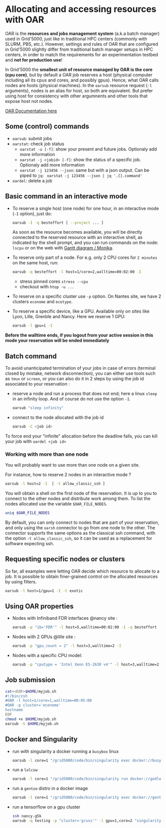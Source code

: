 # Allocating and accessing resources with OAR

OAR is the **resources and jobs management system** (a.k.a batch manager) used in Grid'5000, just like in traditional HPC centers (commonly with SLURM, PBS, etc.). However, settings and rules of OAR that are configured in Grid'5000 slightly differ from traditional batch manager setups in HPC centers, in order to match the requirements for an experimentation testbed and **not for production use**! 

In Grid'5000 the **smallest unit of resource managed by OAR is the core (cpu core)**, but by default a OAR job reserves a host (physical computer including all its cpus and cores, and possibly gpus). Hence, what OAR calls nodes are hosts (physical machines). In the `oarsub` resource request (`-l` arguments), nodes is an alias for host, so both are equivalent. But prefer using host for consistency with other argumnents and other tools that expose host not nodes. 

[OAR Documentation here](http://oar.imag.fr/documentation)

## Some (control) commands

- `oarsub`: submit jobs
- `oarstat`: check job status
   - `oarstat -u [-f]`:  show your present and future jobs. Optionaly add more information
   - `oarstat -j <jobid> [-f]`: show the status of a specific job. Optionaly add more information 
   - `oarstat -j 123456 --json`: same but with a json output. Can be piped to `jq`: ` oarstat -j 123456 --json | jq '.[].command'`
- `oardel`: delete a job

## Basic command in an interactive mode

- To reserve a single host (one node) for one hour, in an interactive mode (`-I` option), just do:
  ```bash
  oarsub -I -q besteffort [ --project ... ]
  ```
  As soon as the resource becomes available, you will be directly connected to the reserved resource with an interactive shell, as indicated by the shell prompt, and you can run commands on the node: `lscpu` or on the web with [Gantt diagram / Monika](https://www.grid5000.fr/w/Status#Resources_reservations_.28OAR.29_status).

- To reserve only part of a node. For e.g. only 2 CPU cores for `2 minutes` on the same host, run:
  ```bash
  oarsub -q besteffort -l host=1/core=2,walltime=00:02:00 -I
  ```

  - stress pinned cores `stress --cpu`
  - checkout with `htop -u ...`

- To reserve on a specific cluster use `-p` option. On Nantes site, we have 2 clusters `econome` and `ecotype`.
- To reserve a specific device, like a GPU. Available only on sites like Lyon, Lille, Grenble and Nancy. Here we reserve 1 GPU:
  ```bash
  oarsub -l gpu=1 -I
  ```
  
**Before the walltime ends, if you logout from your active session in this mode your reservation will be ended immediately**

## Batch command

To avoid unanticipated termination of your jobs in case of errors (terminal closed by mistake, network disconnection), you can either use tools such as `tmux` or `screen`, or you can also do it in 2 steps by using the job id associated to your reservation :
- reserve a node and run a process that does not end; here a linux `sleep` in an infinity loop. And of course do not use the option `-I`.
  ```bash
  oarsub "sleep infinity"
  ```
- connect to the node allocated with the job id
  ```bash
  oarsub -C <job id>
  ```

To force end your "infinite" allocation before the deadline falls, you can kill your job with `oardel <job id>`


### Working with more than one node
You will probably want to use more than one node on a given site. 

For instance, how to reserve 2 nodes in an interactive mode ?

```bash
oarsub -l host=2 -I  [ -t allow_classic_ssh ]
```

You will obtain a shell on the first node of the reservation. It is up to you to connect to the other nodes and distribute work among them. To list the nodes allocated use the variable `$OAR_FILE_NODES`.

```bash
uniq $OAR_FILE_NODES
```

By default, you can only connect to nodes that are part of your reservation, and only using the `oarsh` connector to go from one node to the other. The connector supports the same options as the classical ssh command, with the option `-t allow_classic_ssh`, so it can be used as a replacement for software expecting ssh.

## Requesting specific nodes or clusters

So far, all examples were letting OAR decide which resource to allocate to a job. It is possible to obtain finer-grained control on the allocated resources by using filters. 

```bash
oarsub -l host=1/gpu=1 -I -t exotic  
```

## Using OAR properties

- Nodes with Infiniband FDR interfaces @nancy site :
  ```bash 
  oarsub -p "ib='FDR'" -l host=5,walltime=00:02:00 -I -q besteffort
  ```
- Nodes with 2 GPUs @lille site :
  ```bash
  oarsub -p "gpu_count = 2" -l host=3,walltime=2 -I
  ```
- Nodes with a specific CPU model:
  ```bash
  oarsub -p "cputype = 'Intel Xeon E5-2630 v4'" -l host=3,walltime=2 -I  
  ```
  
## Job submission

```bash
cat<<EOF>$HOME/myjob.sh
#!/bin/zsh
#OAR -l host=1/core=1,walltime=00:05:00
#OAR -p cluster='econome'
hostname
EOF
chmod +x $HOME/myjob.sh
oarsub -S $HOME/myjob.sh
```

## Docker and Singularity

- run with singularity a docker running a `busybox` linux
  ```bash
  oarsub -l core=1 "/grid5000/code/bin/singularity exec docker://busybox uname -a"
  ```
- run a `lolcow`
  ```bash
  oarsub -l core=1 "/grid5000/code/bin/singularity run docker://godlovedc/lolcow"
  ```
- run a `gentoo` distro in a docker image
  ```bash
  oarsub -l core=1 "/grid5000/code/bin/singularity exec docker://gentoo/stage3-amd64 cat /etc/gentoo-release"
  ```
- run a tensorflow on a gpu cluster
  ```bash
  ssh nancy.g5k
  oarsub -q testing -p "cluster='gruss'" -l gpu=1,core=2 "singularity run --nv docker://tensorflow/tensorflow:latest-gpu"
  ```
